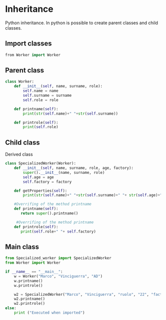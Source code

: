 # Inheritance

Python inheritance. In python is possible to create parent classes and child classes.

## Import classes

```dart
from Worker import Worker
```

## Parent class

```python
class Worker:
    def __init__(self, name, surname, role):
        self.name = name
        self.surname = surname
        self.role = role

    def printname(self):
        print(str(self.name)+" "+str(self.surname))

    def printrole(self):
        print(self.role)
```

## Child class

Derived class

```python
class SpecializedWorker(Worker):
    def __init__(self, name, surname, role, age, factory):
        super().__init__(name, surname, role)
        self.age = age
        self.factory = factory

    def getProperties(self):
        print(str(self.name)+" "+str(self.surname)+" "+ str(self.age)+" "+str(self.factory))

    #Overrifing of the method printname
    def printname(self):
       return super().printname()

     #Overrifing of the method printname
    def printrole(self):
       print(self.role+" "+ self.factory)
```

## Main class

```python
from Specialized_worker import SpecializedWorker
from Worker import Worker

if __name__ == "__main__":
    w = Worker("Marco", "Vinciguerra", "AD")
    w.printname()
    w.printrole()

    w2 = SpecializedWorker("Marco", "Vinciguerra", "ruolo", "22", "factory")
    w2.printname()
    w2.printrole()
else:
    print ("Executed when imported")
```
